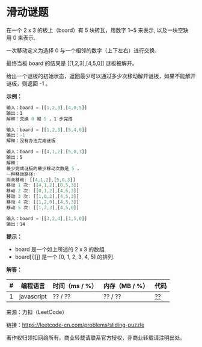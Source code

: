 # 滑动谜题

在一个 2 x 3 的板上（board）有 5 块砖瓦，用数字 1~5 来表示, 以及一块空缺用 0 来表示.

一次移动定义为选择 0 与一个相邻的数字（上下左右）进行交换.

最终当板 board 的结果是 [[1,2,3],[4,5,0]] 谜板被解开。

给出一个谜板的初始状态，返回最少可以通过多少次移动解开谜板，如果不能解开谜板，则返回 -1 。

**示例：**

``` javascript
输入：board = [[1,2,3],[4,0,5]]
输出：1
解释：交换 0 和 5 ，1 步完成
```

``` javascript
输入：board = [[1,2,3],[5,4,0]]
输出：-1
解释：没有办法完成谜板
```

``` javascript
输入：board = [[4,1,2],[5,0,3]]
输出：5
解释：
最少完成谜板的最少移动次数是 5 ，
一种移动路径:
尚未移动: [[4,1,2],[5,0,3]]
移动 1 次: [[4,1,2],[0,5,3]]
移动 2 次: [[0,1,2],[4,5,3]]
移动 3 次: [[1,0,2],[4,5,3]]
移动 4 次: [[1,2,0],[4,5,3]]
移动 5 次: [[1,2,3],[4,5,0]]
```

``` javascript
输入：board = [[3,2,4],[1,5,0]]
输出：14
```

**提示：**

- board 是一个如上所述的 2 x 3 的数组.
- board[i][j] 是一个 [0, 1, 2, 3, 4, 5] 的排列.

**解答：**

**#**|**编程语言**|**时间（ms / %）**|**内存（MB / %）**|**代码**
--|--|--|--|--
1|javascript|?? / ??|?? / ??|[??](./javascript/ac_v1.js)

来源：力扣（LeetCode）

链接：https://leetcode-cn.com/problems/sliding-puzzle

著作权归领扣网络所有。商业转载请联系官方授权，非商业转载请注明出处。
